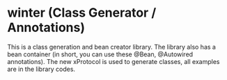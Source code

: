 # winter (Class Generator / Annotations)

This is a class generation and bean creator library. The library also has a bean container (in short, you can use these @Bean, @Autowired annotations). The new xProtocol is used to generate classes, all examples are in the library codes.
